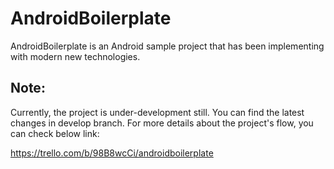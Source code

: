 # AndroidBoilerplate
AndroidBoilerplate is an Android sample project that has been implementing with modern new technologies.

## Note:
Currently, the project is under-development still. You can find the latest changes in develop branch. 
For more details about the project's flow, you can check below link:

https://trello.com/b/98B8wcCi/androidboilerplate
